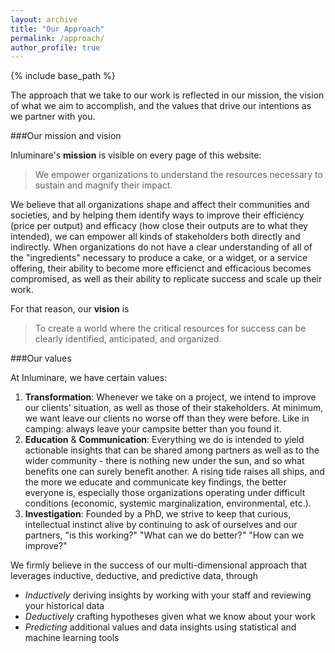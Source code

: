 ```yaml
---
layout: archive
title: "Our Approach"
permalink: /approach/
author_profile: true
---
```


{% include base_path %}

The approach that we take to our work is reflected in our mission, the vision of what we aim to accomplish, and the values that drive our intentions as we partner with you.

###Our mission and vision

Inluminare's **mission** is visible on every page of this website: 

> We empower organizations to understand the resources necessary to sustain and magnify their impact.

We believe that all organizations shape and affect their communities and societies, and by helping them identify ways to improve their efficiency (price per output) and efficacy (how close their outputs are to what they intended), we can empower all kinds of stakeholders both directly and indirectly. When organizations do not have a clear understanding of all of the "ingredients" necessary to produce a cake, or a widget, or a service offering, their ability to become more efficienct and efficacious becomes compromised, as well as their ability to replicate success and scale up their work. 

For that reason, our **vision** is 

> To create a world where the critical resources for success can be clearly identified, anticipated, and organized.

###Our values

At Inluminare, we have certain values:

1. **Transformation**: Whenever we take on a project, we intend to improve our clients' situation, as well as those of their stakeholders. At minimum, we want leave our clients no worse off than they were before. Like in camping: always leave your campsite better than you found it.
2. **Education** & **Communication**: Everything we do is intended to yield actionable insights that can be shared among partners as well as to the wider community - there is nothing new under the sun, and so what benefits one can surely benefit another. A rising tide raises all ships, and the more we educate and communicate key findings, the better everyone is, especially those organizations operating under difficult conditions (economic, systemic marginalization, environmental, etc.).
3. **Investigation**: Founded by a PhD, we strive to keep that curious, intellectual instinct alive by continuing to ask of ourselves and our partners, "is this working?" "What can we do better?" "How can we improve?"

We firmly believe in the success of our multi-dimensional approach that leverages inductive, deductive, and predictive data, through 
* *Inductively* deriving insights by working with your staff and reviewing your historical data
* *Deductively* crafting hypotheses given what we know about your work
* *Predicting* additional values and data insights using statistical and machine learning tools

